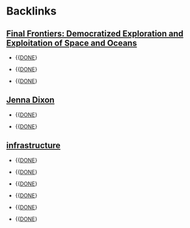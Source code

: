 
# Backlinks
## [Final Frontiers: Democratized Exploration and Exploitation of Space and Oceans](<Final Frontiers: Democratized Exploration and Exploitation of Space and Oceans.md>)
- {{[DONE](<DONE.md>)}

- {{[DONE](<DONE.md>)}

- {{[DONE](<DONE.md>)}

## [Jenna Dixon](<Jenna Dixon.md>)
- {{[DONE](<DONE.md>)}

- {{[DONE](<DONE.md>)}

## [infrastructure](<infrastructure.md>)
- {{[DONE](<DONE.md>)}

- {{[DONE](<DONE.md>)}

- {{[DONE](<DONE.md>)}

- {{[DONE](<DONE.md>)}

- {{[DONE](<DONE.md>)}

- {{[DONE](<DONE.md>)}

